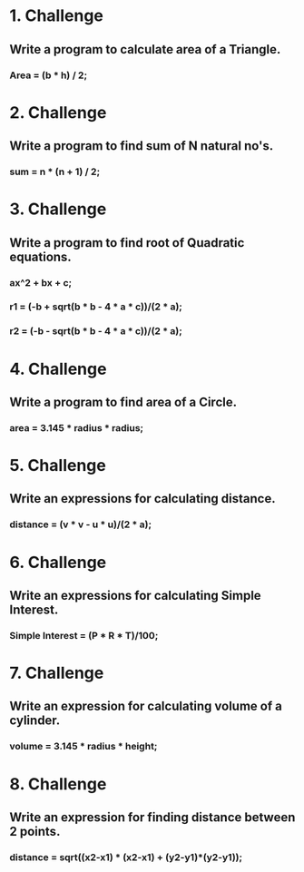 # 1. Challenge

## Write a program to calculate area of a Triangle.

### Area = (b \* h) / 2;

# 2. Challenge

## Write a program to find sum of N natural no's.

### sum = n \* (n + 1) / 2;

# 3. Challenge

## Write a program to find root of Quadratic equations.

### ax^2 + bx + c;

### r1 = (-b + sqrt(b \* b - 4 \* a \* c))/(2 \* a);

### r2 = (-b - sqrt(b \* b - 4 \* a \* c))/(2 \* a);

# 4. Challenge

## Write a program to find area of a Circle.

### area = 3.145 \* radius \* radius;

# 5. Challenge

## Write an expressions for calculating distance.

### distance = (v \* v - u \* u)/(2 \* a);

# 6. Challenge

## Write an expressions for calculating Simple Interest.

### Simple Interest = (P \* R \* T)/100;

# 7. Challenge

## Write an expression for calculating volume of a cylinder.

### volume = 3.145 \* radius \* height;

# 8. Challenge

## Write an expression for finding distance between 2 points.

### distance = sqrt((x2-x1) \* (x2-x1) + (y2-y1)\*(y2-y1));
